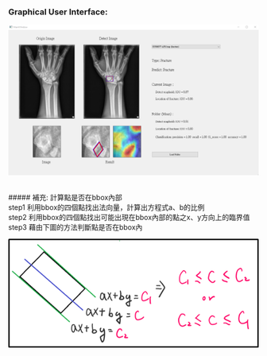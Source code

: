 ### Graphical User Interface:
>
![image](./README/README1.png)

</br> ##### 補充: 計算點是否在bbox內部
</br>step1 利用bbox的四個點找出法向量，計算出方程式a、b的比例
</br>step2 利用bbox的四個點找出可能出現在bbox內部的點之x、y方向上的臨界值
</br>step3 藉由下圖的方法判斷點是否在bbox內
>
![image](./README/README2.png)